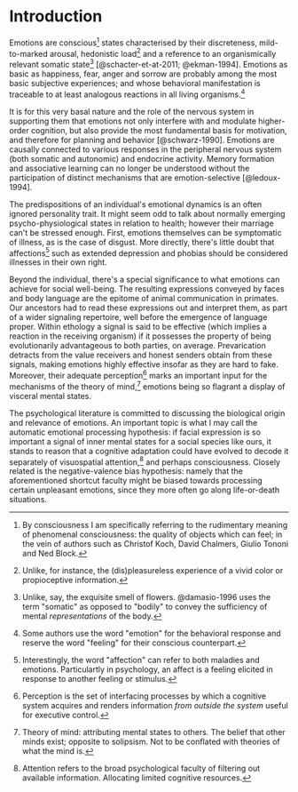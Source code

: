 # Introduction

Emotions are conscious[^conscious] states characterised by their
discreteness, mild-to-marked arousal, hedonistic load[^hedonistic] and
a reference to an organismically relevant somatic state[^somatic]
[@schacter-et-at-2011; @ekman-1994]. Emotions as basic as happiness,
fear, anger and sorrow are probably among the most basic subjective
experiences; and whose behavioral manifestation is traceable to at
least analogous reactions in all living organisms.[^definition]

[^conscious]: By consciousness I am specifically referring to the
    rudimentary meaning of phenomenal consciousness: the quality of
    objects which can feel; in the vein of authors such as Christof
    Koch, David Chalmers, Giulio Tononi and Ned Block.
[^definition]: Some authors use the word "emotion" for the behavioral
    response and reserve the word "feeling" for their
    conscious counterpart.
[^hedonistic]: Unlike, for instance, the (dis)pleasureless experience
            of a vivid color or propioceptive information.
[^somatic]: Unlike, say, the exquisite smell of flowers. @damasio-1996 uses
    the term "somatic" as opposed to "bodily" to convey the
    sufficiency of mental _representations_ of the body.

It is for this very basal nature and the role of the nervous system in
supporting them that emotions not only interfere with and modulate
higher-order cognition, but also provide the most fundamental basis
for motivation, and therefore for planning and behavior
[@schwarz-1990]. Emotions are causally connected to various responses
in the peripheral nervous system (both somatic and autonomic) and
endocrine activity. Memory formation and associative learning can no
longer be understood without the participation of distinct mechanisms
that are emotion-selective [@ledoux-1994].

The predispositions of an individual's emotional dynamics is an often
ignored personality trait. It might seem odd to talk about normally
emerging psycho-physiological states in relation to health; however
their marriage can't be stressed enough. First, emotions themselves
can be symptomatic of illness, as is the case of disgust. More
directly, there's little doubt that affections[^affection] such as
extended depression and phobias should be considered illnesses in
their own right.

[^affection]: Interestingly, the word "affection" can refer to both
    maladies and emotions. Particulartly in psychology, an affect is a
    feeling elicited in response to another feeling or stimulus.

Beyond the individual, there's a special significance to what emotions
can achieve for social well-being. The resulting expressions conveyed
by faces and body language are the epitome of animal communication in
primates. Our ancestors had to read these expressions out and
interpret them, as part of a wider signaling repertoire, well before
the emergence of language proper. Within ethology a signal is said to
be effective (which implies a reaction in the receiving organism) if
it possesses the property of being evolutionarily advantageous to both
parties, on average. Prevarication detracts from the value receivers
and honest senders obtain from these signals, making emotions highly
effective insofar as they are hard to fake.  Moreover, their adequate
perception[^perception] marks an important input for the mechanisms of
the theory of mind,[^theory-of-mind] emotions being so flagrant a
display of visceral mental states.

[^perception]: Perception is the set of interfacing processes by which
    a cognitive system acquires and renders information _from outside
    the system_ useful for executive control.
[^theory-of-mind]: Theory of mind: attributing mental states to
    others. The belief that other minds exist; opposite to
    solipsism. Not to be conflated with theories of what the mind is.

The psychological literature is committed to discussing the biological
origin and relevance of emotions. An important topic is what I may
call the automatic emotional processing hypothesis: if facial
expression is so important a signal of inner mental states for a
social species like ours, it stands to reason that a cognitive
adaptation could have evolved to decode it separately of visuospatial
attention,[^attention] and perhaps consciousness. Closely related is
the negative-valence bias hypothesis: namely that the aforementioned
shortcut faculty might be biased towards processing certain unpleasant
emotions, since they more often go along life-or-death situations.

[^attention]: Attention refers to the broad psychological faculty of
    filtering out available information. Allocating limited cognitive
    resources.

